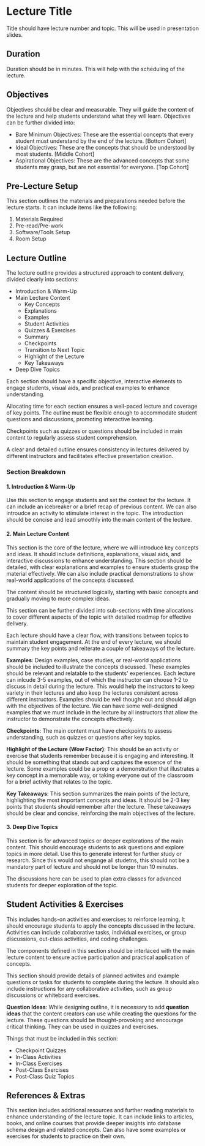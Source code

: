 # Lecture Title

Title should have lecture number and topic. This will be used in presentation slides.

## Duration

Duration should be in minutes. This will help with the scheduling of the lecture.

## Objectives

Objectives should be clear and measurable. They will guide the content of the lecture and help students understand what they will learn. Objectives can be further divided into:

- Bare Minimum Objectives: These are the essential concepts that every student must understand by the end of the lecture. [Bottom Cohort]
- Ideal Objectives: These are the concepts that should be understood by most students. [Middle Cohort]
- Aspirational Objectives: These are the advanced concepts that some students may grasp, but are not essential for everyone. [Top Cohort]

## Pre-Lecture Setup

This section outlines the materials and preparations needed before the lecture starts. It can include items like the following:

  1. Materials Required
  2. Pre-read/Pre-work
  3. Software/Tools Setup
  4. Room Setup

## Lecture Outline

The lecture outline provides a structured approach to content delivery, divided clearly into sections:

- Introduction & Warm-Up
- Main Lecture Content
  - Key Concepts
  - Explanations
  - Examples
  - Student Activities
  - Quizzes & Exercises
  - Summary
  - Checkpoints
  - Transition to Next Topic
  - Highlight of the Lecture
  - Key Takeaways
- Deep Dive Topics

Each section should have a specific objective, interactive elements to engage students, visual aids, and practical examples to enhance understanding.

Allocating time for each section ensures a well-paced lecture and coverage of key points. The outline must be flexible enough to accommodate student questions and discussions, promoting interactive learning.

Checkpoints such as quizzes or questions should be included in main content to regularly assess student comprehension.

A clear and detailed outline ensures consistency in lectures delivered by different instructors and facilitates effective presentation creation.

### Section Breakdown

#### 1. Introduction & Warm-Up

Use this section to engage students and set the context for the lecture. It can include an icebreaker or a brief recap of previous content. We can also introudce an activity to stimulate interest in the topic. The introduction should be concise and lead smoothly into the main content of the lecture.

#### 2. Main Lecture Content

This section is the core of the lecture, where we will introduce key concepts and ideas. It should include definitions, explanations, visual aids, and interactive discussions to enhance understanding. This section should be detailed, with clear explanations and examples to ensure students grasp the material effectively. We can also include practical demonstrations to show real-world applications of the concepts discussed.

The content should be structured logically, starting with basic concepts and gradually moving to more complex ideas.

This section can be further divided into sub-sections with time allocations to cover different aspects of the topic with detailed roadmap for effective delivery.

Each lecture should have a clear flow, with transitions between topics to maintain student engagement. At the end of every lecture, we should summary the key points and reiterate a couple of takeaways of the lecture.

**Examples**:
Design examples, case studies, or real-world applications should be included to illustrate the concepts discussed. These examples should be relevant and relatable to the students' experiences. Each lecture can inlcude 3-5 examples, out of which the instructor can choose 1-2 to discuss in detail during the lecture. This would help the instructors to keep variety in their lectures and also keep the lectures consistent across different instructors. Examples should be well thought-out and should align with the objectives of the lecture. We can have some well-designed examples that we must include in the lecture by all instructors that allow the instructor to demonstrate the concepts effectively.

**Checkpoints**:
The main content must have checkpoints to assess understanding, such as quizzes or questions after key topics.

**Highlight of the Lecture (Wow Factor)**:
This should be an activity or exercise that students remember because it is engaging and interesting. It should be something that stands out and captures the essence of the lecture. Some examples could be a prop or a demonstration that illustrates a key concept in a memorable way, or taking everyone out of the classroom for a brief activity that relates to the topic.

**Key Takeaways**:
This section summarizes the main points of the lecture, highlighting the most important concepts and ideas. It should be 2-3 key points that students should remember after the lecture. These takeaways should be clear and concise, reinforcing the main objectives of the lecture.

#### 3. Deep Dive Topics

This section is for advanced topics or deeper explorations of the main content. This should encourage students to ask questions and explore topics in more detail. Use this to generate interest for further study or research. Since this would not engange all studetns, this should not be a mandatory part of lecture and should not be longer than 10 minutes.

The discussions here can be used to plan extra classes for advanced students for deeper exploration of the topic.

## Student Activities & Exercises

This includes hands-on activities and exercises to reinforce learning. It should encourage students to apply the concepts discussed in the lecture. Activities can include collaborative tasks, individual exercises, or group discussions, out-class activities, and coding challenges.

The components defined in this section should be interlaced with the main lecture content to ensure active participation and practical application of concepts.

This section should provide details of planned activites and example questions or tasks for students to complete during the lecture. It should also include instructions for any collaborative activities, such as group discussions or whiteboard exercises.

**Question Ideas**:
While designing outline, it is necessary to add **question ideas** that the content creators can use while creating the questions for the lecture. These questions should be thought-provoking and encourage critical thinking. They can be used in quizzes and exercises.

Things that must be included in this section:

- Checkpoint Quizzes
- In-Class Activities
- In-Class Exercises
- Post-Class Exercises
- Post-Class Quiz Topics

## References & Extras

This section includes additional resources and further reading materials to enhance understanding of the lecture topic. It can include links to articles, books, and online courses that provide deeper insights into database schema design and related concepts. Can also have some examples or exercises for students to practice on their own.
